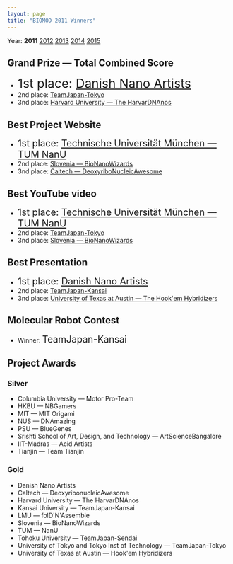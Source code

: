 ```yaml
---
layout: page
title: "BIOMOD 2011 Winners"
---
```


Year: **2011** [2012](/winners/2012.html) [2013](/winners/2013.html) [2014](/winners/2014.html) [2015](/winners/2015.html)

## Grand Prize — Total Combined Score

- <font style="font-size:200%;">1st place: <a href="http://openwetware.org/wiki/Biomod/2011/Aarhus/DanishNanoArtists">Danish Nano Artists</a></font>
- 2nd place: <a href="http://openwetware.org/wiki/Biomod/2011/TeamJapan/Tokyo">TeamJapan-Tokyo</a>
- 3nd place: <a href="http://openwetware.org/wiki/Biomod/2011/Harvard/HarvarDNAnos">Harvard University — The HarvarDNAnos</a>


## Best Project Website

- <font style="font-size:150%;">1st place: <a href="http://openwetware.org/wiki/Biomod/2011/TUM/TNT/Home">Technische Universität München — TUM NanU</a></font>
- 2nd place: <a href="http://openwetware.org/wiki/Biomod/2011/Slovenia/BioNanoWizards">Slovenia — BioNanoWizards</a>
- 3nd place: <a href="http://openwetware.org/wiki/Biomod/2011/Caltech/DeoxyriboNucleicAwesome">Caltech — DeoxyriboNucleicAwesome</a>

## Best YouTube video

- <font style="font-size:150%;">1st place: <a href="http://www.youtube.com/watch?v=cv4mFGpLC_w">Technische Universität München — TUM NanU</a></font>
- 2nd place: <a href="http://www.youtube.com/watch?v=aze2N57tcng">TeamJapan-Tokyo</a>
- 3nd place: <a href="http://www.youtube.com/watch?v=zpa1YJXFAuk">Slovenia — BioNanoWizards</a>

## Best Presentation

- <font style="font-size:150%;">1st place: <a href="http://openwetware.org/wiki/Biomod/2011/Aarhus/DanishNanoArtists">Danish Nano Artists</a></font>
- 2nd place: <a href="http://openwetware.org/wiki/Biomod/2011/TeamJapan/Kansai">TeamJapan-Kansai</a>
- 3nd place: <a href="http://openwetware.org/wiki/Biomod/2011/UTAustin/Hook%27em_Hybridizers">University of Texas at Austin — The Hook'em Hybridizers</a>

## Molecular Robot Contest
- Winner: <font style="font-size:150%;">TeamJapan-Kansai</font>


## Project Awards

### Silver
- Columbia University — Motor Pro-Team
- HKBU — NBGamers
- MIT — MIT Origami
- NUS — DNAmazing
- PSU — BlueGenes
- Srishti School of Art, Design, and Technology — ArtScienceBangalore
- IIT-Madras — Acid Artists
- Tianjin — Team Tianjin

### Gold
- Danish Nano Artists
- Caltech — DeoxyribonucleicAwesome
- Harvard University — The HarvarDNAnos
- Kansai University — TeamJapan-Kansai
- LMU — folD'N'Assemble
- Slovenia — BioNanoWizards
- TUM — NanU
- Tohoku University — TeamJapan-Sendai
- University of Tokyo and Tokyo Inst of Technology — TeamJapan-Tokyo
- University of Texas at Austin — Hook'em Hybridizers
